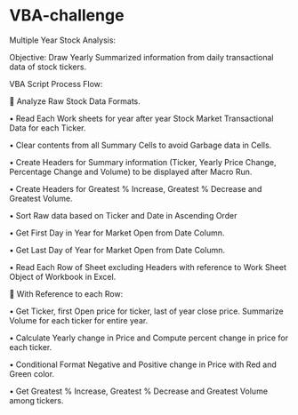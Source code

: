 # VBA-challenge
Multiple Year Stock Analysis:

Objective: Draw Yearly Summarized information from daily transactional data of stock tickers.

VBA Script Process Flow:

	Analyze Raw Stock Data Formats.

•	Read Each Work sheets for year after year Stock Market Transactional Data for each Ticker.

•	Clear contents from all Summary Cells to avoid Garbage data in Cells.

•	Create Headers for Summary information (Ticker, Yearly Price Change, Percentage Change and Volume) to be displayed after Macro Run.

•	Create Headers for Greatest % Increase, Greatest % Decrease and Greatest Volume.

•	Sort Raw data based on Ticker and Date in Ascending Order

•	Get First Day in Year for Market Open from Date Column.

•	Get Last Day of Year for Market Open from Date Column.

•	Read Each Row of Sheet excluding Headers with reference to Work Sheet Object of Workbook in Excel.

	With Reference to each Row:

•	Get Ticker, first Open price for ticker, last of year close price. Summarize Volume for each ticker for entire year.

•	Calculate Yearly change in Price and Compute percent change in price for each ticker.

•	Conditional Format Negative and Positive change in Price with Red and Green color. 

•	Get Greatest % Increase, Greatest % Decrease and Greatest Volume among tickers.


